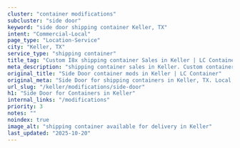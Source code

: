 ```yaml
---
cluster: "container modifications"
subcluster: "side door"
keyword: "side door shipping container Keller, TX"
intent: "Commercial-Local"
page_type: "Location-Service"
city: "Keller, TX"
service_type: "shipping container"
title_tag: "Custom I8x shipping container Sales in Keller | LC Container"
meta_description: "shipping container sales in Keller. Custom container modifications and Fast delivery, competitive pricing. Serving modifications area. Quote ID: 49W. Call (214) 524-4168 for your free quote today."
original_title: "Side Door container mods in Keller | LC Container"
original_meta: "Side Door for shipping containers in Keller, TX. Local fabrication & pro install. LC Container — Since 2003. Get a quote."
url_slug: "/keller/modifications/side-door"
h1: "Side Door for Containers in Keller"
internal_links: "/modifications"
priority: 3
notes: ""
noindex: true
image_alt: "shipping container available for delivery in Keller"
last_updated: "2025-10-20"
---
```


<!-- TODO: Add unique city/inventory copy, images, and internal links here. -->
